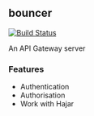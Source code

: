 ## bouncer

[![Build Status](https://travis-ci.org/redvelvet-org/bouncer.svg?branch=master)](https://travis-ci.org/redvelvet-org/bouncer)

An API Gateway server

### Features

- Authentication
- Authorisation
- Work with Hajar

